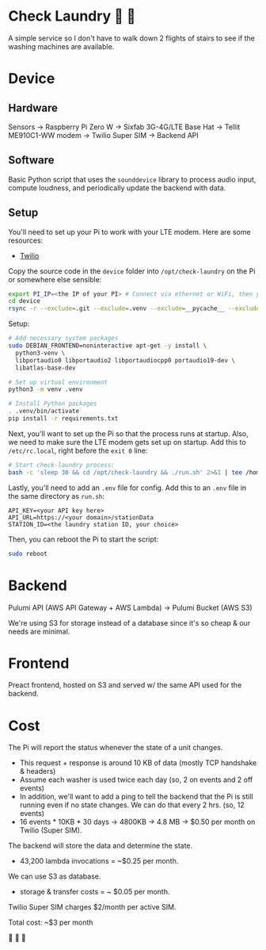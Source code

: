 # Check Laundry 🤔 🧺

A simple service so I don't have to walk down 2 flights of stairs to see if the washing machines are available.


# Device

## Hardware
Sensors -> Raspberry Pi Zero W -> Sixfab 3G-4G/LTE Base Hat -> Tellit ME910C1-WW modem -> Twilio Super SIM -> Backend API

## Software
Basic Python script that uses the `sounddevice` library to process audio input, compute loudness, and periodically update the backend with data.

## Setup
You'll need to set up your Pi to work with your LTE modem. Here are some resources:
- [Twilio](https://www.twilio.com/docs/iot/supersim/getting-started-super-sim-raspberry-pi-sixfab-base-hat)

Copy the source code in the `device` folder into `/opt/check-laundry` on the Pi or somewhere else sensible:
```bash
export PI_IP=<the IP of your PI> # Connect via ethernet or WiFi, then you can use nmap and/or arp-scan to find the IP
cd device
rsync -r --exclude=.git --exclude=.venv --exclude=__pycache__ --exclude=.DS_Store ./ pi@$PI_IP:/opt/check-laundry
```

Setup:
```bash
# Add necessary system packages
sudo DEBIAN_FRONTEND=noninteractive apt-get -y install \
  python3-venv \
  libportaudio0 libportaudio2 libportaudiocpp0 portaudio19-dev \
  libatlas-base-dev

# Set up virtual environment
python3 -m venv .venv

# Install Python packages
. .venv/bin/activate
pip install -r requirements.txt
```

Next, you'll want to set up the Pi so that the process runs at startup. Also, we need to make sure the LTE modem gets set up on startup.
Add this to `/etc/rc.local`, right before the `exit 0` line:
```bash
# Start check-laundry process:
bash -c 'sleep 30 && cd /opt/check-laundry && ./run.sh' 2>&1 | tee /home/pi/laundry.log &
```

Lastly, you'll need to add an `.env` file for config. Add this to an `.env` file in the same directory as `run.sh`:
```
API_KEY=<your API key here>
API_URL=https://<your domain>/stationData
STATION_ID=<the laundry station ID, your choice>
```


Then, you can reboot the Pi to start the script:
```bash
sudo reboot
```


# Backend
Pulumi API (AWS API Gateway + AWS Lambda) -> Pulumi Bucket (AWS S3)

We're using S3 for storage instead of a database since it's so cheap & our needs are minimal.


# Frontend
Preact frontend, hosted on S3 and served w/ the same API used for the backend.


# Cost
The Pi will report the status whenever the state of a unit changes.
  - This request + response is around 10 KB of data (mostly TCP handshake & headers)
  - Assume each washer is used twice each day (so, 2 on events and 2 off events)
  - In addition, we'll want to add a ping to tell the backend that the Pi is still running even if no state changes. We can do that every 2 hrs. (so, 12 events)
  - 16 events * 10KB * 30 days -> 4800KB -> 4.8 MB -> $0.50 per month on Twilio (Super SIM).

The backend will store the data and determine the state.
  - 43,200 lambda invocations = ~$0.25 per month.

We can use S3 as database.
  - storage & transfer costs = ~ $0.05 per month.

Twilio Super SIM charges $2/month per active SIM.

Total cost: ~$3 per month

🎉 🎉 🎉 
